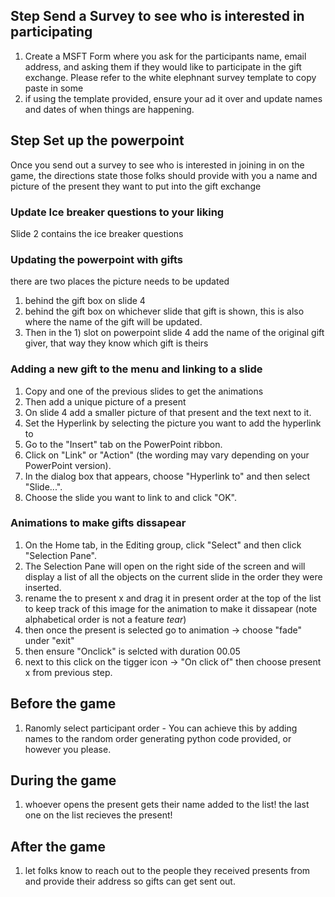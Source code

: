 ## Step  Send a Survey to see who is interested in participating

1. Create a MSFT Form where you ask for the participants name, email address, and asking them if they would like to participate in the gift exchange. Please refer to the white elephnant survey template to copy paste in some
1. if using the template provided, ensure your ad it over and update names and dates of when things are happening.

## Step Set up the powerpoint

Once you send out a survey to see who is interested in joining in on the game, the directions state those folks should provide with you a name and picture of the present they want to put into the gift exchange

### Update Ice breaker questions to your liking
Slide 2 contains the ice breaker questions

### Updating the powerpoint with gifts 
there are two places the picture needs to be updated
1. behind the gift box on slide 4
1. behind the gift box on whichever slide that gift is shown, this is also where the name of the gift will be updated.
1. Then in the 1) slot on powerpoint slide 4 add the name of the original gift giver, that way they know which gift is theirs

### Adding a new gift to the menu and linking to a slide

1. Copy and one of the previous slides to get the animations
1. Then add a unique picture of a present
1. On slide 4 add a smaller picture of that present and the text next to it.
1. Set the Hyperlink by selecting the picture you want to add the hyperlink to
1. Go to the "Insert" tab on the PowerPoint ribbon.
1. Click on "Link" or "Action" (the wording may vary depending on your PowerPoint version).
1. In the dialog box that appears, choose "Hyperlink to" and then select "Slide...".
1. Choose the slide you want to link to and click "OK".

### Animations to make gifts dissapear

1. On the Home tab, in the Editing group, click "Select" and then click "Selection Pane".
1. The Selection Pane will open on the right side of the screen and will display a list of all the objects on the current slide in the order they were inserted.
1. rename the to present x and drag it in present order at the top of the list to keep track of this image for the animation to make it dissapear (note alphabetical order is not a feature *tear*)
1. then once the present is selected go to animation -> choose "fade" under "exit"
1. then ensure "Onclick" is selcted with duration 00.05
1. next to this click on the tigger icon -> "On click of" then choose present x from previous step.

## Before the game
1. Ranomly select participant order - You can achieve this by adding names to the random order generating python code provided, or however you please.

## During the game
1. whoever opens the present gets their name added to the list!
the last one on the list recieves the present!

## After the game
1. let folks know to reach out to the people they received presents from and provide their address so gifts can get sent out.
